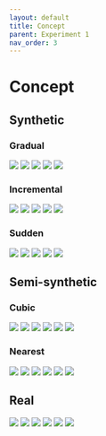 ```yaml
---
layout: default
title: Concept
parent: Experiment 1
nav_order: 3
---
```


# Concept

## Synthetic
### Gradual
![](/fig_syn/concept_grad_0.png)
![](/fig_syn/concept_grad_1.png)
![](/fig_syn/concept_grad_2.png)
![](/fig_syn/concept_grad_3.png)
![](/fig_syn/concept_grad_4.png)

### Incremental
![](/fig_syn/concept_inc_0.png)
![](/fig_syn/concept_inc_1.png)
![](/fig_syn/concept_inc_2.png)
![](/fig_syn/concept_inc_3.png)
![](/fig_syn/concept_inc_4.png)

### Sudden
![](/fig_syn/concept_sudd_0.png)
![](/fig_syn/concept_sudd_1.png)
![](/fig_syn/concept_sudd_2.png)
![](/fig_syn/concept_sudd_3.png)
![](/fig_syn/concept_sudd_4.png)

## Semi-synthetic

### Cubic
![](/fig_semi/concept_cubic_australian_0.png)
![](/fig_semi/concept_cubic_banknote_0.png)
![](/fig_semi/concept_cubic_diabetes_0.png)
![](/fig_semi/concept_cubic_german_0.png)
![](/fig_semi/concept_cubic_vowel_0.png)
![](/fig_semi/concept_cubic_wisconsin_0.png)

### Nearest
![](/fig_semi/concept_nearest_australian_0.png)
![](/fig_semi/concept_nearest_banknote_0.png)
![](/fig_semi/concept_nearest_diabetes_0.png)
![](/fig_semi/concept_nearest_german_0.png)
![](/fig_semi/concept_nearest_vowel_0.png)
![](/fig_semi/concept_nearest_wisconsin_0.png)

## Real
![](/fig_rel/concept_0.png)
![](/fig_rel/concept_1.png)
![](/fig_rel/concept_2.png)
![](/fig_rel/concept_3.png)
![](/fig_rel/concept_4.png)
![](/fig_rel/concept_5.png)
